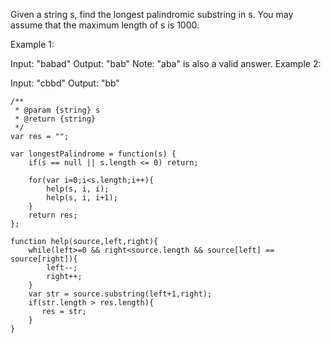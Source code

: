 Given a string s, find the longest palindromic substring in s. You may assume that the maximum length of s is 1000.

Example 1:

Input: "babad"
Output: "bab"
Note: "aba" is also a valid answer.
Example 2:

Input: "cbbd"
Output: "bb"

```
/**
 * @param {string} s
 * @return {string}
 */
var res = "";

var longestPalindrome = function(s) {
    if(s == null || s.length <= 0) return;
    
    for(var i=0;i<s.length;i++){
        help(s, i, i);
        help(s, i, i+1);
    }
    return res;
};

function help(source,left,right){
    while(left>=0 && right<source.length && source[left] == source[right]){
        left--;
        right++;
    }
    var str = source.substring(left+1,right);
    if(str.length > res.length){
       res = str;
    }
}
```